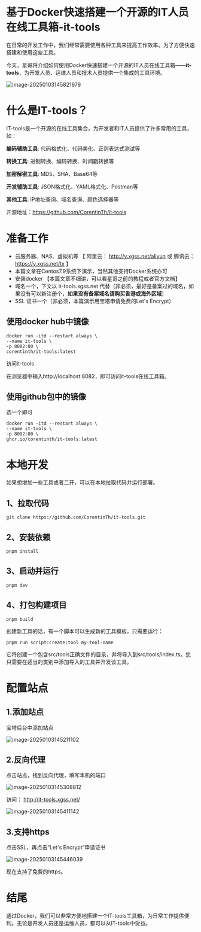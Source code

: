 # 基于Docker快速搭建一个开源的IT人员在线工具箱-it-tools



在日常的开发工作中，我们经常需要使用各种工具来提高工作效率。为了方便快速搭建和使用这些工具。

今天，星哥将介绍如何使用Docker快速搭建一个开源的IT人员在线工具箱——**it-tools**，为开发人员、运维人员和技术人员提供一个集成的工具环境。

![image-20250103145821979](https://imgoss.xgss.net/picgo/image-20250103145821979.png?aliyun)

# 什么是IT-tools？

IT-tools是一个开源的在线工具集合，为开发者和IT人员提供了许多常用的工具，如：

**编码辅助工具**: 代码格式化、代码美化、正则表达式测试等

**转换工具**: 进制转换、编码转换、时间戳转换等

**加密解密工具**: MD5、SHA、Base64等

**开发辅助工具**: JSON格式化、YAML格式化、Postman等

**其他工具**: IP地址查询、域名查询、颜色选择器等

开源地址：https://github.com/CorentinTh/it-tools

# 准备工作

- 云服务器、NAS、虚拟机等  【 阿里云： http://y.xgss.net/aliyun 或 腾讯云： https://y.xgss.net/tx 】
- 本篇文章在Centos7.9系统下演示，当然其他支持Docker系统亦可
- 安装docker 【本篇文章不细讲，可以看星哥之前的教程或者官方文档】
- 域名一个，下文以 it-tools.xgss.net 代替（非必须，最好是备案过的域名，如果没有可以新注册个，**如果没有备案域名请购买香港或海外区域**）
- SSL 证书一个（非必须，本篇演示用宝塔申请免费的Let's Encrypt）

## 使用docker hub中镜像

```
docker run -itd --restart always \
--name it-tools \
-p 8082:80 \
corentinth/it-tools:latest
```

访问it-tools

在浏览器中输入http://localhost:8082，即可访问it-tools在线工具箱。

## 使用github包中的镜像

选一个即可

```
docker run -itd --restart always \
--name it-tools \
-p 8082:80 \
ghcr.io/corentinth/it-tools:latest
```



# 本地开发

如果想增加一些工具或者二开，可以在本地拉取代码并运行部署。

## 1、拉取代码

```
git clone https://github.com/CorentinTh/it-tools.git
```

## 2、安装依赖

```
pnpm install
```

## 3、启动并运行

```
pnpm dev
```

## 4、打包构建项目

```
pnpm build
```



创建新工具的话，有一个脚本可以生成新的工具模板，只需要运行：

```
pnpm run script:create:tool my-tool-name
```



它将创建一个包含src/tools正确文件的目录，并将导入到src/tools/index.ts。您只需要在适当的类别中添加导入的工具并开发该工具。

# 配置站点

## 1.添加站点

宝塔后台中添加站点

![image-20250103145211102](https://imgoss.xgss.net/picgo/image-20250103145211102.png?aliyun)

## 2.反向代理

点击站点，找到反向代理，填写本机的端口

![image-20250103145308812](https://imgoss.xgss.net/picgo/image-20250103145308812.png?aliyun)

访问： http://it-tools.xgss.net/

![image-20250103145411142](https://imgoss.xgss.net/picgo/image-20250103145411142.png?aliyun)

## 3.支持https

点击SSL，再点击“Let's Encrypt”申请证书

![image-20250103145446039](https://imgoss.xgss.net/picgo/image-20250103145446039.png?aliyun)

现在支持了免费的https。

# 结尾

通过Docker，我们可以非常方便地搭建一个IT-tools工具箱，为日常工作提供便利。无论是开发人员还是运维人员，都可以从IT-tools中受益。

